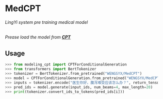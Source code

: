 # MedCPT

###### LingYi system pre training medical model

###### Prease load the model from [**CPT**](https://huggingface.co/fnlp/cpt-large)

## Usage

```python
>>> from modeling_cpt import CPTForConditionalGeneration
>>> from transformers import BertTokenizer
>>> tokenizer = BertTokenizer.from_pretrained("WENGSYX/MedCPT")
>>> model = CPTForConditionalGeneration.from_pretrained("WENGSYX/MedCPT")
>>> inputs = tokenizer.encode("医生你好，腹泻难受应该怎么办？", return_tensors='pt')
>>> pred_ids = model.generate(input_ids, num_beams=4, max_length=20)
>>> print(tokenizer.convert_ids_to_tokens(pred_ids[i]))
```